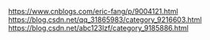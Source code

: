 https://www.cnblogs.com/eric-fang/p/9004121.html
https://blog.csdn.net/qq_31865983/category_9216603.html
https://blog.csdn.net/abc123lzf/category_9185886.html